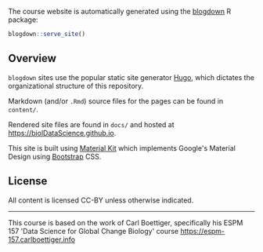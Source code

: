 
The course website is automatically generated using the [blogdown](https://github.com/rstudio/blogdown) R package:



```r
blogdown::serve_site()
```




## Overview

`blogdown` sites use the popular static site generator [Hugo](https://gohugo.io),
which dictates the organizational structure of this repository.  

Markdown (and/or `.Rmd`) source files for the pages can be found in `content/`.  

Rendered site files are found in `docs/` and hosted at <https://biolDataScience.github.io>.

This site is built using [Material Kit](https://github.com/creativetimofficial/material-kit)
which implements Google's Material Design using [Bootstrap](https://getbootstrap.com) CSS.




## License

All content is licensed CC-BY unless otherwise indicated.  



---

This course is based on the work of Carl Boettiger, specifically his ESPM 157 'Data Science for Global Change Biology' course <https://espm-157.carlboettiger.info> 
